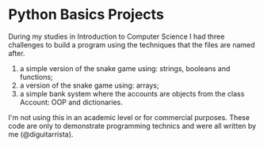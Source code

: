 # Python Basics Projects

During my studies in Introduction to Computer Science 
I had three challenges to build a program using the 
techniques that the files are named after.

1. a simple version of the snake game using: strings, booleans and functions; 
2. a version of the snake game using: arrays; 
3. a simple bank system where the accounts are objects from the class Account: OOP and dictionaries.

I'm not using this in an academic level or for commercial purposes. 
These code are only to demonstrate programming technics and were all written by me (@diguitarrista).
